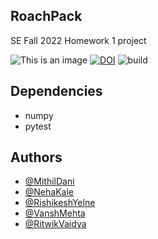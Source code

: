 ## RoachPack

SE Fall 2022 Homework 1 project

![This is an image](https://img.shields.io/badge/purpose-Software_Engineering-blue)
[![DOI](https://zenodo.org/badge/DOI/10.5281/zenodo.7023848.svg)](https://doi.org/10.5281/zenodo.7023848)
![build](https://github.com/mithildani/se22-hw1-grp14/actions/workflows/test.yml/badge.svg)


## Dependencies
- numpy
- pytest

## Authors

- [@MithilDani](https://www.github.com/mithildani)
- [@NehaKale](https://www.github.com/nehakale8)
- [@RishikeshYelne](https://www.github.com/rishikesh-yelne)
- [@VanshMehta](https://github.com/vanshmehta-7)
- [@RitwikVaidya](https://www.github.com/ritwik4690)

